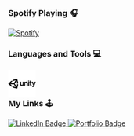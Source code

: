 
### Spotify Playing 🎧

[![Spotify](https://github-readme-alikaner.vercel.app//api/spotify)](https://open.spotify.com/user/AliKaner)
<br />

### Languages and Tools 💻

<div>
<img align="left" alt="Unity" width="56px" src="https://raw.githubusercontent.com/github/explore/80688e429a7d4ef2fca1e82350fe8e3517d3494d/topics/unity/unity.png" />
</div>
<br /><br />

### My Links  🕹

  <a href="https://www.linkedin.com/in/alikaner/">
    <img src="https://img.shields.io/badge/LinkedIn-blue?style=for-the-badge&logo=linkedin&logoColor=white" alt="LinkedIn Badge"/>
  </a>
 <a href = "http://alikaner.games">
  <img src="https://img.shields.io/badge/Portfolio-blueviolet?style=for-the-badge" alt="Portfolio Badge"/>
 </a>

<br />

